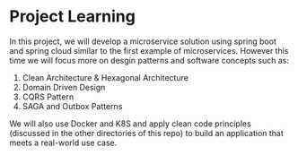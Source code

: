 # Project Learning

In this project, we will develop a microservice solution using spring boot and spring cloud similar to the first example of microservices. However this time we will focus more on desgin patterns and software concepts such as:
1. Clean Architecture & Hexagonal Architecture
2. Domain Driven Design
3. CQRS Pattern
4. SAGA and Outbox Patterns


We will also use Docker and K8S and apply clean code principles (discussed in the other directories of this repo) to build an application that meets a real-world use case.


